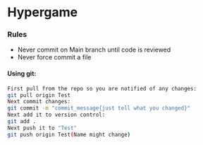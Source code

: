 # Hypergame

### Rules

- Never commit on Main branch until code is reviewed
- Never force commit a file
#### Using git:
```sh
First pull from the repo so you are notified of any changes:
git pull origin Test
Next commit changes:
git commit -m "commit_message{just tell what you changed}"
Next add it to version control:
git add .
Next push it to "Test"
git push origin Test(Name might change)
```
